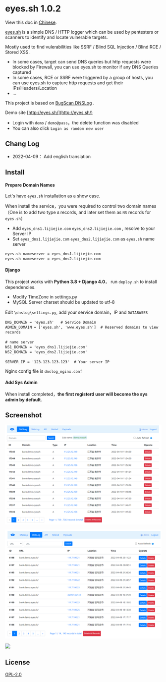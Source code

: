 # eyes.sh 1.0.2

View this doc in [Chinese](README.md).

[eyes.sh](http://eyes.sh/) is a simple DNS / HTTP logger which can be used by pentesters or scanners to identify and locate vulnerable targets. 

Mostly used to find vulerabilities like SSRF / Blind SQL Injection / Blind RCE / Stored XSS.

* In some cases, target can send DNS queries but http requests were blocked by Firewall,  you can use eyes.sh to monitor if any DNS Queries captured 
* In some cases, RCE or SSRF were triggered by a group of hosts, you can use eyes.sh to capture http requests and get their IPs/Headers/Location
* ...

This project is based on  [BugScan DNSLog](https://github.com/bugscanteam/dnslog/) .

Demo site  [http://eyes.sh/](http://eyes.sh/)  

* Login with `demo` / `demo@pass`，the delete function was disabled
* You can also click `Login as random new user`

## Chang Log 

* 2022-04-09： Add english translation

Install
---

#### Prepare Domain Names 

 Let's have `eyes.sh`  installation as a show case.

When install the service，you were required to control two domain names（One is to add two type `A` records,  and later set them as `NS` records for `eyes.sh`）

* Add `eyes_dns1.lijiejie.com`  `eyes_dns2.lijiejie.com` , resolve to your Server IP
* Set `eyes_dns1.lijiejie.com`  `eyes_dns2.lijiejie.com` as  `eyes.sh` name server

```
eyes.sh nameserver = eyes_dns1.lijiejie.com
eyes.sh nameserver = eyes_dns2.lijiejie.com
```

#### Django 

This project works with **Python 3.8 + Django 4.0**， run `deploy.sh` to install dependencies.

* Modify TimeZone in settings.py 
* MySQL Server charset should be updated to utf-8

Edit `\dnslog\settings.py`, add your service domain，IP  and  `DATABASES` 

```
DNS_DOMAIN = 'eyes.sh'   # Service Domain
ADMIN_DOMAIN = ['eyes.sh', 'www.eyes.sh']  # Reserved domains to view records

# name server
NS1_DOMAIN = 'eyes_dns1.lijiejie.com'
NS2_DOMAIN = 'eyes_dns2.lijiejie.com'

SERVER_IP = '123.123.123.123'  # Your server IP
```

Nginx config file is `dnslog_nginx.conf`

#### Add Sys Admin

When install completed，**the first registerd user will become the sys admin by default**.

## Screenshot



![](static/dnslog_en.png)

![](static/http_log_en.png)

![](static/rebind.png)

## License

[GPL-2.0](GPL-2.0)